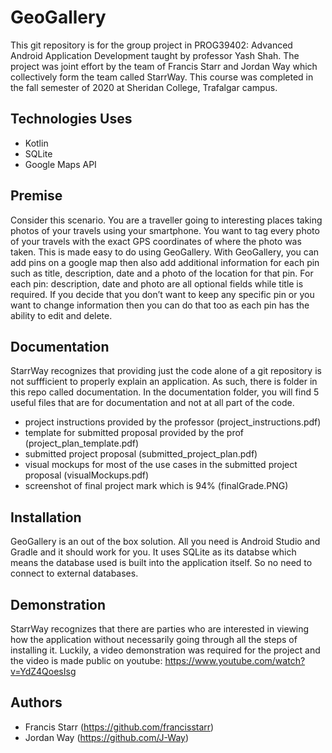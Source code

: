 # GeoGallery

This git repository is for the group project in PROG39402: Advanced Android Application Development taught by professor Yash Shah. The project was joint effort by the team of  Francis Starr and Jordan Way which collectively form the team called StarrWay. This course was completed in the fall semester of 2020 at Sheridan College, Trafalgar campus.

## Technologies Uses

* Kotlin
* SQLite
* Google Maps API

## Premise

Consider this scenario. You are a traveller going to interesting places taking photos of your travels using your smartphone. You want to tag every photo of your travels with the exact GPS coordinates of where the photo was taken. This is made easy to do using GeoGallery. With GeoGallery, you can add pins on a google map then also add additional information for each pin such as title, description, date and a photo of the location for that pin. For each pin: description, date and photo are all optional fields while title is required. If you decide that you don’t want to keep any specific pin or you want to change information then you can do that too as each pin has the ability to edit and delete.

## Documentation

StarrWay recognizes that providing just the code alone of a git repository is not suffficient to properly explain an application. As such, there is folder in this repo called documentation. In the documentation folder, you will find 5 useful files that are for documentation and not at all part of the code. 
* project instructions provided by the professor (project_instructions.pdf)
* template for submitted proposal provided by the prof (project_plan_template.pdf)
* submitted project proposal (submitted_project_plan.pdf)
* visual mockups for most of the use cases in the submitted project proposal (visualMockups.pdf)
* screenshot of final project mark which is 94% (finalGrade.PNG)

## Installation

GeoGallery is an out of the box solution. All you need is Android Studio and Gradle and it should work for you. It uses SQLite as its databse which means the database used is built into the application itself. So no need to connect to external databases.

## Demonstration

StarrWay recognizes that there are parties who are interested in viewing how the application without necessarily going through all the steps of installing it. Luckily, a video demonstration was required for the project and the video is made public on youtube: https://www.youtube.com/watch?v=YdZ4QoesIsg

## Authors

* Francis Starr (https://github.com/francisstarr)
* Jordan Way (https://github.com/J-Way)
